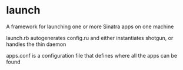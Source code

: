 launch
======

A framework for launching one or more Sinatra apps on one machine

launch.rb autogenerates config.ru and either instantiates shotgun, or handles the thin daemon

apps.conf is a configuration file that defines where all the apps can be found
